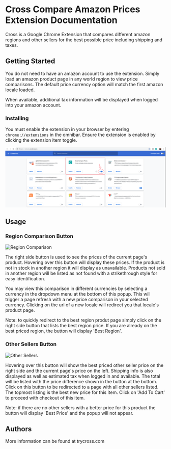 # Cross Compare Amazon Prices Extension Documentation

Cross is a Google Chrome Extension that compares different amazon regions and other sellers for the best possible price including shipping and taxes.

## Getting Started

You do not need to have an amazon account to use the extension. Simply load an amazon product page in any world region to view price comparisons. The default price currency option will match the first amazon locale loaded.

When available, additional tax information will be displayed when logged into your amazon account.

### Installing

You must enable the extension in your browser by entering `chrome://extensions` in the omnibar. Ensure the extension is enabled by clicking the extension item toggle.

![Extensions Page](/docs/extensions%20page.png)

## Usage

### Region Comparison Button

![Region Comparison](/docs/demo2-2x.gif)

The right side button is used to see the prices of the current page's product. Hovering over this button will display these prices. If the product is not in stock in another region it will display as unavailable. Products not sold in another region will be listed as not found with a strikethrough style for easy identification.

You may view this comparison in different currencies by selecting a currency in the dropdown menu at the bottom of this popup. This will trigger a page refresh with a new price comparison in your selected currency. Clicking on the url of a new locale will redirect you that locale's product page. 

Note: to quickly redirect to the best region produt page simply click on the right side button that lists the best region price. If you are already on the best priced region, the button will display 'Best Region'.

### Other Sellers Button

![Other Sellers](/docs/demo1-3x.gif)

Hovering over this button will show the best priced other seller price on the right side and the current page's price on the left. Shipping info is also displayed as well as estimated tax when logged in and available. The total will be listed with the price difference shown in the button at the bottom. Click on this button to be redirected to a page with all other sellers listed. The topmost listing is the best new price for this item. Click on 'Add To Cart' to proceed with checkout of this item.

Note: if there are no other sellers with a better price for this product the button will display 'Best Price' and the popup will not appear.

## Authors

More information can be found at trycross.com

